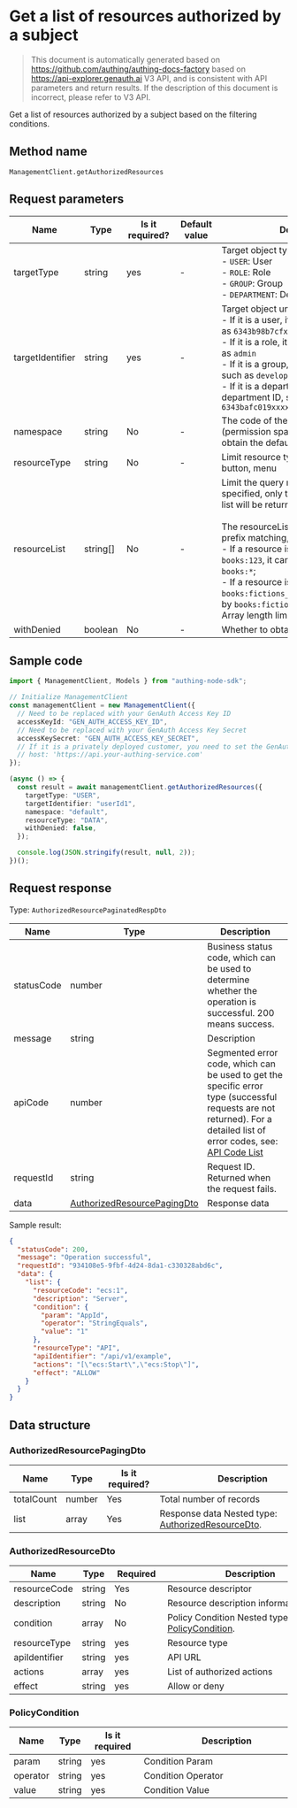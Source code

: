# Get a list of resources authorized by a subject

<!--
Warning⚠️:
Do not modify this document directly,
https://github.com/Authing/authing-docs-factory
Use this project to generate
-->

<LastUpdated />

> This document is automatically generated based on https://github.com/authing/authing-docs-factory based on https://api-explorer.genauth.ai V3 API, and is consistent with API parameters and return results. If the description of this document is incorrect, please refer to V3 API.

Get a list of resources authorized by a subject based on the filtering conditions.

## Method name

`ManagementClient.getAuthorizedResources`

## Request parameters

| Name             | Type     | <div style="width:80px">Is it required?</div> | <div style="width:60px">Default value</div> | <div style="width:300px">Description</div>                                                                                                                                                                                                                                                                                                                                               | <div style="width:200px">Sample value</div> |
| ---------------- | -------- | --------------------------------------------- | ------------------------------------------- | ---------------------------------------------------------------------------------------------------------------------------------------------------------------------------------------------------------------------------------------------------------------------------------------------------------------------------------------------------------------------------------------- | ------------------------------------------- |
| targetType       | string   | yes                                           | -                                           | Target object type:<br>- `USER`: User<br>- `ROLE`: Role<br>- `GROUP`: Group<br>- `DEPARTMENT`: Department<br>                                                                                                                                                                                                                                                                            | `USER`                                      |
| targetIdentifier | string   | yes                                           | -                                           | Target object unique identifier:<br>- If it is a user, it is the user's ID, such as `6343b98b7cfxxx9366e9b7c`<br>- If it is a role, it is the role code, such as `admin`<br>- If it is a group, it is the group code, such as `developer`<br>- If it is a department, it is the department ID, such as `6343bafc019xxxx889206c4c`<br>                                                    | `userId1`                                   |
| namespace        | string   | No                                            | -                                           | The code of the permission group (permission space). Do not pass to obtain the default permission group.                                                                                                                                                                                                                                                                                 | `default`                                   |
| resourceType     | string   | No                                            | -                                           | Limit resource types, such as data, API, button, menu                                                                                                                                                                                                                                                                                                                                    | `DATA`                                      |
| resourceList     | string[] | No                                            | -                                           | Limit the query resource list. If specified, only the specified resource list will be returned. <br><br>The resourceList parameter supports prefix matching, for example:<br>- If a resource is authorized as `books:123`, it can be matched by `books:*`;<br>- If a resource is authorized as `books:fictions_123`, it can be matched by `books:fictions_`;<br> Array length limit: 50. |                                             |
| withDenied       | boolean  | No                                            | -                                           | Whether to obtain denied resources                                                                                                                                                                                                                                                                                                                                                       |                                             |

## Sample code

```ts
import { ManagementClient, Models } from "authing-node-sdk";

// Initialize ManagementClient
const managementClient = new ManagementClient({
  // Need to be replaced with your GenAuth Access Key ID
  accessKeyId: "GEN_AUTH_ACCESS_KEY_ID",
  // Need to be replaced with your GenAuth Access Key Secret
  accessKeySecret: "GEN_AUTH_ACCESS_KEY_SECRET",
  // If it is a privately deployed customer, you need to set the GenAuth service domain name
  // host: 'https://api.your-authing-service.com'
});

(async () => {
  const result = await managementClient.getAuthorizedResources({
    targetType: "USER",
    targetIdentifier: "userId1",
    namespace: "default",
    resourceType: "DATA",
    withDenied: false,
  });

  console.log(JSON.stringify(result, null, 2));
})();
```

## Request response

Type: `AuthorizedResourcePaginatedRespDto`

| Name       | Type                                                                   | Description                                                                                                                                                                                                                                                                                                                                    |
| ---------- | ---------------------------------------------------------------------- | ---------------------------------------------------------------------------------------------------------------------------------------------------------------------------------------------------------------------------------------------------------------------------------------------------------------------------------------------- |
| statusCode | number                                                                 | Business status code, which can be used to determine whether the operation is successful. 200 means success.                                                                                                                                                                                                                                   |
| message    | string                                                                 | Description                                                                                                                                                                                                                                                                                                                                    |
| apiCode    | number                                                                 | Segmented error code, which can be used to get the specific error type (successful requests are not returned). For a detailed list of error codes, see: [API Code List](https://api-explorer.genauth.ai/?tag=group/%E5%BC%80%E5%8F%91%E5%87%86%E5%A4%87#tag/%E5%BC%80%E5%8F%91%E5%87%86%E5%A4%87/%E9%94%99%E8%AF%AF%E5%A4%84%E7%90%86/apiCode) |
| requestId  | string                                                                 | Request ID. Returned when the request fails.                                                                                                                                                                                                                                                                                                   |
| data       | <a href="#AuthorizedResourcePagingDto">AuthorizedResourcePagingDto</a> | Response data                                                                                                                                                                                                                                                                                                                                  |

Sample result:

```json
{
  "statusCode": 200,
  "message": "Operation successful",
  "requestId": "934108e5-9fbf-4d24-8da1-c330328abd6c",
  "data": {
    "list": {
      "resourceCode": "ecs:1",
      "description": "Server",
      "condition": {
        "param": "AppId",
        "operator": "StringEquals",
        "value": "1"
      },
      "resourceType": "API",
      "apiIdentifier": "/api/v1/example",
      "actions": "[\"ecs:Start\",\"ecs:Stop\"]",
      "effect": "ALLOW"
    }
  }
}
```

## Data structure

### <a id="AuthorizedResourcePagingDto"></a> AuthorizedResourcePagingDto

| Name       | Type   | <div style="width:80px">Is it required?</div> | <div style="width:300px">Description</div>                                             | <div style="width:200px">Sample value</div> |
| ---------- | ------ | --------------------------------------------- | -------------------------------------------------------------------------------------- | ------------------------------------------- |
| totalCount | number | Yes                                           | Total number of records                                                                |                                             |
| list       | array  | Yes                                           | Response data Nested type: <a href="#AuthorizedResourceDto">AuthorizedResourceDto</a>. |                                             |

### <a id="AuthorizedResourceDto"></a> AuthorizedResourceDto

| Name          | Type   | <div style="width:80px">Required</div> | <div style="width:300px">Description</div>                                    | <div style="width:200px">Sample value</div> |
| ------------- | ------ | -------------------------------------- | ----------------------------------------------------------------------------- | ------------------------------------------- |
| resourceCode  | string | Yes                                    | Resource descriptor                                                           | `ecs:1`                                     |
| description   | string | No                                     | Resource description information                                              | `Server`                                    |
| condition     | array  | No                                     | Policy Condition Nested type: <a href="#PolicyCondition">PolicyCondition</a>. |                                             |
| resourceType  | string | yes                                    | Resource type                                                                 | DATA                                        |
| apiIdentifier | string | yes                                    | API URL                                                                       | `/api/v1/example`                           |
| actions       | array  | yes                                    | List of authorized actions                                                    | `["ecs:Start","ecs:Stop"]`                  |
| effect        | string | yes                                    | Allow or deny                                                                 | ALLOW                                       |

### <a id="PolicyCondition"></a> PolicyCondition

| Name     | Type   | <div style="width:80px">Is it required</div> | <div style="width:300px">Description</div> | <div style="width:200px">Example value</div> |
| -------- | ------ | -------------------------------------------- | ------------------------------------------ | -------------------------------------------- |
| param    | string | yes                                          | Condition Param                            | UserPoolId                                   |
| operator | string | yes                                          | Condition Operator                         | Bool                                         |
| value    | string | yes                                          | Condition Value                            | `1`                                          |
